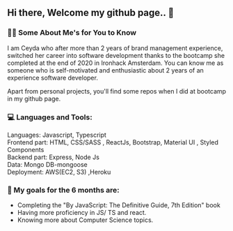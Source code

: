 ## Hi there, Welcome my github page.. 👋

### 👩‍💻 Some About Me's for You to Know 

I am Ceyda who after more than 2 years of brand management experience, switched her career into software development thanks to the bootcamp she completed at the end of 2020 in Ironhack Amsterdam.
You can know me as someone who is self-motivated and enthusiastic about 2 years of an experience software developer.

Apart from personal projects, you'll find some repos when I did at bootcamp in my github page.

### 💻 Languages and Tools:

Languages: Javascript, Typescript <br/>
Frontend part: HTML, CSS/SASS , ReactJs, Bootstrap, Material UI , Styled Components<br/>
Backend part: Express, Node Js <br/>
Data: Mongo DB-mongoose <br/>
Deployment: AWS(EC2, S3) ,Heroku


### 🥅 My goals for the 6 months are:

- Completing the "By JavaScript: The Definitive Guide, 7th Edition" book
- Having more proficiency in JS/ TS and react.
- Knowing more about Computer Science topics.

<!--
**ceydaulubas/ceydaulubas** is a ✨ _special_ ✨ repository because its `README.md` (this file) appears on your GitHub profile.

Here are some ideas to get you started:

- 🔭 I’m currently working on ...
- 🌱 I’m currently learning ...
- 👯 I’m looking to collaborate on ...
- 🤔 I’m looking for help with ...
- 💬 Ask me about ...
- 📫 How to reach me: ...
- 😄 Pronouns: ...
- ⚡ Fun fact: ...
-->
